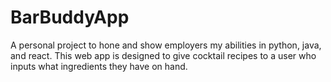 # BarBuddyApp
A personal project to hone and show employers my abilities in python, java, and react. This web app is designed to give cocktail recipes to a user who inputs what ingredients they have on hand. 
